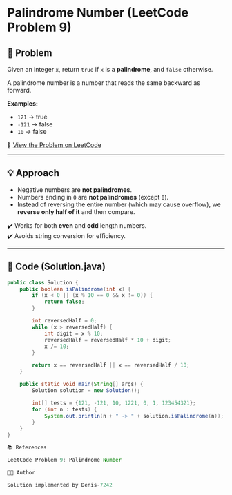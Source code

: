 # Palindrome Number (LeetCode Problem 9)

## 📌 Problem
Given an integer `x`, return `true` if `x` is a **palindrome**, and `false` otherwise.  

A palindrome number is a number that reads the same backward as forward.  

**Examples:**
- `121` → true  
- `-121` → false  
- `10` → false  

🔗 [View the Problem on LeetCode](https://leetcode.com/problems/palindrome-number/)

---

## 💡 Approach
- Negative numbers are **not palindromes**.  
- Numbers ending in `0` are **not palindromes** (except `0`).  
- Instead of reversing the entire number (which may cause overflow), we **reverse only half of it** and then compare.  

✔️ Works for both **even** and **odd** length numbers.  
✔️ Avoids string conversion for efficiency.  

---

## 📝 Code (Solution.java)

```java
public class Solution {
    public boolean isPalindrome(int x) {
        if (x < 0 || (x % 10 == 0 && x != 0)) {
            return false;
        }

        int reversedHalf = 0;
        while (x > reversedHalf) {
            int digit = x % 10;
            reversedHalf = reversedHalf * 10 + digit;
            x /= 10;
        }

        return x == reversedHalf || x == reversedHalf / 10;
    }

    public static void main(String[] args) {
        Solution solution = new Solution();

        int[] tests = {121, -121, 10, 1221, 0, 1, 123454321};
        for (int n : tests) {
            System.out.println(n + " -> " + solution.isPalindrome(n));
        }
    }
}

📚 References

LeetCode Problem 9: Palindrome Number

👨‍💻 Author

Solution implemented by Denis-7242